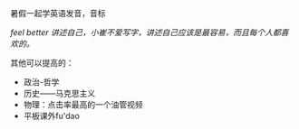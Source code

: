 暑假一起学英语发音，音标

*feel better 讲述自己，小崔不爱写字，讲述自己应该是最容易，而且每个人都喜欢的。*

其他可以提高的：

* 政治-哲学
* 历史——马克思主义
* 物理：点击率最高的一个油管视频
* 平板课外fu'dao
